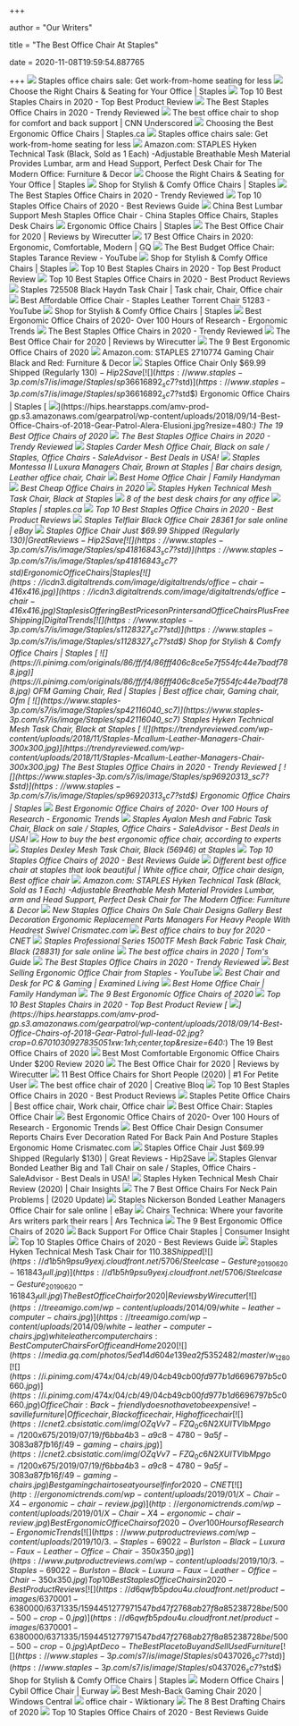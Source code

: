 +++
        
author = "Our Writers"
        
title = "The Best Office Chair At Staples"
        
date = 2020-11-08T19:59:54.887765
        
+++
[ ![](https://www.gannett-cdn.com/presto/2020/04/11/USAT/8e48808c-3c5f-4dfb-b88d-29f147b2c933-staples-office-chair.jpeg?crop=975,975,x379,y0&width=200&height=200&fit=bounds)](https://www.gannett-cdn.com/presto/2020/04/11/USAT/8e48808c-3c5f-4dfb-b88d-29f147b2c933-staples-office-chair.jpeg?crop=975,975,x379,y0&width=200&height=200&fit=bounds) Staples office chairs sale: Get work-from-home seating for less
[ ![](https://www.staples.com/sbd/cre/products/191006/dg20118/images/tall-chairs.png)](https://www.staples.com/sbd/cre/products/191006/dg20118/images/tall-chairs.png) Choose the Right Chairs & Seating for Your Office | Staples
[ ![](https://www.topbestproreview.com/wp-content/uploads/2019/06/Top-10-Best-Staples-Chairs-in-2019-Reviews-1.jpg)](https://www.topbestproreview.com/wp-content/uploads/2019/06/Top-10-Best-Staples-Chairs-in-2019-Reviews-1.jpg) Top 10 Best Staples Chairs in 2020 - Top Best Product Review
[ ![](https://trendyreviewed.com/wp-content/uploads/2018/11/Staples-Office-Chair.jpg)](https://trendyreviewed.com/wp-content/uploads/2018/11/Staples-Office-Chair.jpg) The Best Staples Office Chairs in 2020 - Trendy Reviewed
[ ![](https://cdn.cnn.com/cnnnext/dam/assets/180906152006-staples-underscored-officechair-live-video.jpg)](https://cdn.cnn.com/cnnnext/dam/assets/180906152006-staples-underscored-officechair-live-video.jpg) The best office chair to shop for comfort and back support | CNN Underscored
[ ![](https://images.ctfassets.net/2yd1b0rk61ek/76rea5e3GIxBW551OM29Za/2f6a81e91ecdd770412df2a6fe8312be/ergo-office-chair-hyken-black-task-chair-front.png)](https://images.ctfassets.net/2yd1b0rk61ek/76rea5e3GIxBW551OM29Za/2f6a81e91ecdd770412df2a6fe8312be/ergo-office-chair-hyken-black-task-chair-front.png) Choosing the Best Ergonomic Office Chairs | Staples.ca
[ ![](https://www.gannett-cdn.com/presto/2020/04/11/USAT/2b0f894c-b1df-4862-a4df-ede8e91c39c0-hyken.jpg?width=580&height=326&fit=bounds&auto=webp)](https://www.gannett-cdn.com/presto/2020/04/11/USAT/2b0f894c-b1df-4862-a4df-ede8e91c39c0-hyken.jpg?width=580&height=326&fit=bounds&auto=webp) Staples office chairs sale: Get work-from-home seating for less
[ ![](https://images-na.ssl-images-amazon.com/images/I/8189i6pt7aL._AC_SY741_.jpg)](https://images-na.ssl-images-amazon.com/images/I/8189i6pt7aL._AC_SY741_.jpg) Amazon.com: STAPLES Hyken Technical Task (Black, Sold as 1 Each)  -Adjustable Breathable Mesh Material Provides Lumbar, arm and Head Support, Perfect  Desk Chair for The Modern Office: Furniture & Decor
[ ![](https://www.staples.com/sbd/cre/products/191006/dg20118/images/office-chairs.png)](https://www.staples.com/sbd/cre/products/191006/dg20118/images/office-chairs.png) Choose the Right Chairs & Seating for Your Office | Staples
[ ![](https://www.staples-3p.com/s7/is/image/Staples/s0820492_sc7?$std$)](https://www.staples-3p.com/s7/is/image/Staples/s0820492_sc7?$std$) Shop for Stylish & Comfy Office Chairs | Staples
[ ![](https://trendyreviewed.com/wp-content/uploads/2018/11/Staples-Telford-II-Luxura-Managers-Chair-300x300.jpg)](https://trendyreviewed.com/wp-content/uploads/2018/11/Staples-Telford-II-Luxura-Managers-Chair-300x300.jpg) The Best Staples Office Chairs in 2020 - Trendy Reviewed
[ ![](https://m.media-amazon.com/images/I/416pS-spR8L.jpg)](https://m.media-amazon.com/images/I/416pS-spR8L.jpg) Top 10 Staples Office Chairs of 2020 - Best Reviews Guide
[ ![](https://image.made-in-china.com/2f0j00EJltaaTFIjbQ/Best-Lumbar-Support-Mesh-Staples-Office-Chair.jpg)](https://image.made-in-china.com/2f0j00EJltaaTFIjbQ/Best-Lumbar-Support-Mesh-Staples-Office-Chair.jpg) China Best Lumbar Support Mesh Staples Office Chair - China Staples Office  Chairs, Staples Desk Chairs
[ ![](https://www.staples-3p.com/s7/is/image/Staples/s1130104_sc7?$std$)](https://www.staples-3p.com/s7/is/image/Staples/s1130104_sc7?$std$) Ergonomic Office Chairs | Staples
[ ![](https://d1b5h9psu9yexj.cloudfront.net/25878/HON-Exposure_20180409-142502_full.jpg)](https://d1b5h9psu9yexj.cloudfront.net/25878/HON-Exposure_20180409-142502_full.jpg) The Best Office Chair for 2020 | Reviews by Wirecutter
[ ![](https://media.gq.com/photos/5f12159f97f256cb0f19314c/3:2/w_1686,h_1124,c_limit/chairs-v4.jpg)](https://media.gq.com/photos/5f12159f97f256cb0f19314c/3:2/w_1686,h_1124,c_limit/chairs-v4.jpg) 17 Best Office Chairs in 2020: Ergonomic, Comfortable, Modern | GQ
[ ![](https://i.ytimg.com/vi/TD3rUGKxdkw/mqdefault.jpg)](https://i.ytimg.com/vi/TD3rUGKxdkw/mqdefault.jpg) The Best Budget Office Chair: Staples Tarance Review - YouTube
[ ![](https://www.staples-3p.com/s7/is/image/Staples/s1127062_sc7?$std$)](https://www.staples-3p.com/s7/is/image/Staples/s1127062_sc7?$std$) Shop for Stylish & Comfy Office Chairs | Staples
[ ![](https://m.media-amazon.com/images/I/31CujRuXNRL.jpg)](https://m.media-amazon.com/images/I/31CujRuXNRL.jpg) Top 10 Best Staples Chairs in 2020 - Top Best Product Review
[ ![](https://www.putproductreviews.com/wp-content/uploads/2019/10/staples-office-chairs.jpg)](https://www.putproductreviews.com/wp-content/uploads/2019/10/staples-office-chairs.jpg) Top 10 Best Staples Office Chairs in 2020 - Best Product Reviews
[ ![](https://i.pinimg.com/originals/c8/81/96/c881961943356ee4ef9616dad00dd824.png)](https://i.pinimg.com/originals/c8/81/96/c881961943356ee4ef9616dad00dd824.png) Staples 725508 Black Haydn Task Chair | Task chair, Chair, Office chair
[ ![](https://i.ytimg.com/vi/dnVL68u8EiQ/hqdefault.jpg)](https://i.ytimg.com/vi/dnVL68u8EiQ/hqdefault.jpg) Best Affordable Office Chair - Staples Leather Torrent Chair 51283 - YouTube
[ ![](https://www.staples-3p.com/s7/is/image/Staples/s1166259_sc7?$std$)](https://www.staples-3p.com/s7/is/image/Staples/s1166259_sc7?$std$) Shop for Stylish & Comfy Office Chairs | Staples
[ ![](http://ergonomictrends.com/wp-content/uploads/2019/01/Komene-Ergonomic-Office-Chair.jpg)](http://ergonomictrends.com/wp-content/uploads/2019/01/Komene-Ergonomic-Office-Chair.jpg) Best Ergonomic Office Chairs of 2020- Over 100 Hours of Research - Ergonomic  Trends
[ ![](https://trendyreviewed.com/wp-content/uploads/2018/11/Staples-Fayston-Fabric-Home-Office-Chair-300x300.jpg)](https://trendyreviewed.com/wp-content/uploads/2018/11/Staples-Fayston-Fabric-Home-Office-Chair-300x300.jpg) The Best Staples Office Chairs in 2020 - Trendy Reviewed
[ ![](https://cdn.thewirecutter.com/wp-content/media/2020/09/officechairs-2048px-9607.jpg?auto=webp&crop=1.91:1&width=1200)](https://cdn.thewirecutter.com/wp-content/media/2020/09/officechairs-2048px-9607.jpg?auto=webp&crop=1.91:1&width=1200) The Best Office Chair for 2020 | Reviews by Wirecutter
[ ![](https://www.thespruce.com/thmb/Jaw0WWmqQpaRFI_-NRAlG5n38jE=/900x0/filters:no_upscale():max_bytes(150000):strip_icc()/ScreenShot2019-06-11at11.37.40AM-e3c3909c6da94f0d90e0ec7ed8c58ed1.png)](https://www.thespruce.com/thmb/Jaw0WWmqQpaRFI_-NRAlG5n38jE=/900x0/filters:no_upscale():max_bytes(150000):strip_icc()/ScreenShot2019-06-11at11.37.40AM-e3c3909c6da94f0d90e0ec7ed8c58ed1.png) The 9 Best Ergonomic Office Chairs of 2020
[ ![](https://images-na.ssl-images-amazon.com/images/I/51spOKOy7VL._AC_SX425_.jpg)](https://images-na.ssl-images-amazon.com/images/I/51spOKOy7VL._AC_SX425_.jpg) Amazon.com: STAPLES 2710774 Gaming Chair Black and Red: Furniture & Decor
[ ![](https://hip2save.com/wp-content/uploads/2020/04/Staples-Chair-1.jpg)](https://hip2save.com/wp-content/uploads/2020/04/Staples-Chair-1.jpg) Staples Office Chair Only $69.99 Shipped (Regularly $130) - Hip2Save
[ ![](https://www.staples-3p.com/s7/is/image/Staples/sp36616892_sc7?$std$)](https://www.staples-3p.com/s7/is/image/Staples/sp36616892_sc7?$std$) Ergonomic Office Chairs | Staples
[ ![](https://hips.hearstapps.com/amv-prod-gp.s3.amazonaws.com/gearpatrol/wp-content/uploads/2018/09/14-Best-Office-Chairs-of-2018-Gear-Patrol-Alera-Elusioni.jpg?resize=480:*)](https://hips.hearstapps.com/amv-prod-gp.s3.amazonaws.com/gearpatrol/wp-content/uploads/2018/09/14-Best-Office-Chairs-of-2018-Gear-Patrol-Alera-Elusioni.jpg?resize=480:*) The 19 Best Office Chairs of 2020
[ ![](https://trendyreviewed.com/wp-content/uploads/2018/11/Staples-Kelburne-Luxura-Office-Chair-300x300.jpg)](https://trendyreviewed.com/wp-content/uploads/2018/11/Staples-Kelburne-Luxura-Office-Chair-300x300.jpg) The Best Staples Office Chairs in 2020 - Trendy Reviewed
[ ![](https://i.saleadvisor.net/2018/03/01/staples-carder-mesh-office-chair-black_5a98196522bfb_org.jpg)](https://i.saleadvisor.net/2018/03/01/staples-carder-mesh-office-chair-black_5a98196522bfb_org.jpg) Staples Carder Mesh Office Chair, Black on sale / Staples, Office Chairs -  SaleAdvisor - Best Deals in USA!
[ ![](https://i.pinimg.com/474x/55/56/dd/5556dda56c23b5d5025d2f0f9c42d2e3.jpg)](https://i.pinimg.com/474x/55/56/dd/5556dda56c23b5d5025d2f0f9c42d2e3.jpg) Staples Montessa II Luxura Managers Chair, Brown at Staples | Bar chairs  design, Leather office chair, Chair
[ ![](https://www.familyhandyman.com/wp-content/uploads/2019/09/Chair.jpg)](https://www.familyhandyman.com/wp-content/uploads/2019/09/Chair.jpg) Best Home Office Chair | Family Handyman
[ ![](https://www.gottabemobile.com/wp-content/uploads/2020/04/Best-Budget-Chairs-2020-Staples-HYken.jpg)](https://www.gottabemobile.com/wp-content/uploads/2020/04/Best-Budget-Chairs-2020-Staples-HYken.jpg) Best Cheap Office Chairs in 2020
[ ![](https://www.staples-3p.com/s7/is/image/Staples/sp42116038_sc7)](https://www.staples-3p.com/s7/is/image/Staples/sp42116038_sc7) Staples Hyken Technical Mesh Task Chair, Black at Staples
[ ![](https://blueprint-api-production.s3.amazonaws.com/uploads/card/image/1261624/b2afc105-04c1-4486-aa6f-4740555e858a.png)](https://blueprint-api-production.s3.amazonaws.com/uploads/card/image/1261624/b2afc105-04c1-4486-aa6f-4740555e858a.png) 8 of the best desk chairs for any office
[ ![](https://storage.googleapis.com/staplesassets/img/chair-guide/hon-black-task-chair.png)](https://storage.googleapis.com/staplesassets/img/chair-guide/hon-black-task-chair.png) Staples | staples.ca
[ ![](https://www.putproductreviews.com/wp-content/uploads/2019/10/9.-Staples-2715724-Black-Task-Chair-350x350.jpg)](https://www.putproductreviews.com/wp-content/uploads/2019/10/9.-Staples-2715724-Black-Task-Chair-350x350.jpg) Top 10 Best Staples Office Chairs in 2020 - Best Product Reviews
[ ![](https://i.ebayimg.com/images/g/YsYAAOSwVJ9fTFPU/s-l640.jpg)](https://i.ebayimg.com/images/g/YsYAAOSwVJ9fTFPU/s-l640.jpg) Staples Telflair Black Office Chair 28361 for sale online | eBay
[ ![](https://hip2save.com/wp-content/uploads/2020/08/Staples-Office-Chairs.jpg)](https://hip2save.com/wp-content/uploads/2020/08/Staples-Office-Chairs.jpg) Staples Office Chair Just $69.99 Shipped (Regularly $130) | Great Reviews -  Hip2Save
[ ![](https://www.staples-3p.com/s7/is/image/Staples/sp41816843_sc7?$std$)](https://www.staples-3p.com/s7/is/image/Staples/sp41816843_sc7?$std$) Ergonomic Office Chairs | Staples
[ ![](https://icdn3.digitaltrends.com/image/digitaltrends/office-chair-416x416.jpg)](https://icdn3.digitaltrends.com/image/digitaltrends/office-chair-416x416.jpg) Staples is Offering Best Prices on Printers and Office Chairs Plus Free  Shipping | Digital Trends
[ ![](https://www.staples-3p.com/s7/is/image/Staples/s1128327_sc7?$std$)](https://www.staples-3p.com/s7/is/image/Staples/s1128327_sc7?$std$) Shop for Stylish & Comfy Office Chairs | Staples
[ ![](https://i.pinimg.com/originals/86/ff/f4/86fff406c8ce5e7f554fc44e7badf788.jpg)](https://i.pinimg.com/originals/86/ff/f4/86fff406c8ce5e7f554fc44e7badf788.jpg) OFM Gaming Chair, Red | Staples | Best office chair, Gaming chair, Ofm
[ ![](https://www.staples-3p.com/s7/is/image/Staples/sp42116040_sc7)](https://www.staples-3p.com/s7/is/image/Staples/sp42116040_sc7) Staples Hyken Technical Mesh Task Chair, Black at Staples
[ ![](https://trendyreviewed.com/wp-content/uploads/2018/11/Staples-Mcallum-Leather-Managers-Chair-300x300.jpg)](https://trendyreviewed.com/wp-content/uploads/2018/11/Staples-Mcallum-Leather-Managers-Chair-300x300.jpg) The Best Staples Office Chairs in 2020 - Trendy Reviewed
[ ![](https://www.staples-3p.com/s7/is/image/Staples/sp96920313_sc7?$std$)](https://www.staples-3p.com/s7/is/image/Staples/sp96920313_sc7?$std$) Ergonomic Office Chairs | Staples
[ ![](http://ergonomictrends.com/wp-content/uploads/2019/04/clatina-high-back-office-chair-review.jpg)](http://ergonomictrends.com/wp-content/uploads/2019/04/clatina-high-back-office-chair-review.jpg) Best Ergonomic Office Chairs of 2020- Over 100 Hours of Research - Ergonomic  Trends
[ ![](https://i.saleadvisor.net/2018/03/01/staples-ayalon-mesh-and-fabric-task_5a982da879f78_org.jpg)](https://i.saleadvisor.net/2018/03/01/staples-ayalon-mesh-and-fabric-task_5a982da879f78_org.jpg) Staples Ayalon Mesh and Fabric Task Chair, Black on sale / Staples, Office  Chairs - SaleAdvisor - Best Deals in USA!
[ ![](https://media2.s-nbcnews.com/i/newscms/2020_25/3390893/ergonomic-office-chairs-kr-2x1-tease-200618_38008296185ce90fd52b401caf79df24.jpg)](https://media2.s-nbcnews.com/i/newscms/2020_25/3390893/ergonomic-office-chairs-kr-2x1-tease-200618_38008296185ce90fd52b401caf79df24.jpg) How to buy the best ergonomic office chair, according to experts
[ ![](https://www.staples-3p.com/s7/is/image/Staples/s1127061_sc7?wid=180&hei=180)](https://www.staples-3p.com/s7/is/image/Staples/s1127061_sc7?wid=180&hei=180) Staples Dexley Mesh Task Chair, Black (56946) at Staples
[ ![](https://m.media-amazon.com/images/I/413ibB6KzyL.jpg)](https://m.media-amazon.com/images/I/413ibB6KzyL.jpg) Top 10 Staples Office Chairs of 2020 - Best Reviews Guide
[ ![](https://i.pinimg.com/564x/bc/dd/29/bcdd29fb22689ab6bae786cf3dea2108.jpg)](https://i.pinimg.com/564x/bc/dd/29/bcdd29fb22689ab6bae786cf3dea2108.jpg) Different best office chair at staples that look beautiful | White office  chair, Office chair design, Best office chair
[ ![](https://m.media-amazon.com/images/S/aplus-media/sc/22bffae4-2526-4374-b5b8-f237922098d7.__CR0,0,2021,1250_PT0_SX970_V1___.jpg)](https://m.media-amazon.com/images/S/aplus-media/sc/22bffae4-2526-4374-b5b8-f237922098d7.__CR0,0,2021,1250_PT0_SX970_V1___.jpg) Amazon.com: STAPLES Hyken Technical Task (Black, Sold as 1 Each)  -Adjustable Breathable Mesh Material Provides Lumbar, arm and Head Support, Perfect  Desk Chair for The Modern Office: Furniture & Decor
[ ![](http://www.crismatec.com/python/de/new-staples-office-chairs-on-sale-chair-designs-gallery_office-decoration.jpg)](http://www.crismatec.com/python/de/new-staples-office-chairs-on-sale-chair-designs-gallery_office-decoration.jpg) New Staples Office Chairs On Sale Chair Designs Gallery Best Decoration  Ergonomic Replacement Parts Managers For Heavy People With Headrest Swivel  Crismatec.com
[ ![](https://cnet1.cbsistatic.com/img/VDrVBm6BI9fAEbMmNQ0Z_HJIJhA=/940x528/2020/08/03/df093be5-1498-4cc6-9f63-977e360d6028/amazonbasics.jpg)](https://cnet1.cbsistatic.com/img/VDrVBm6BI9fAEbMmNQ0Z_HJIJhA=/940x528/2020/08/03/df093be5-1498-4cc6-9f63-977e360d6028/amazonbasics.jpg) Best office chairs to buy for 2020 - CNET
[ ![](https://i.ebayimg.com/images/g/DWUAAOSwuqNfkxVV/s-l640.jpg)](https://i.ebayimg.com/images/g/DWUAAOSwuqNfkxVV/s-l640.jpg) Staples Professional Series 1500TF Mesh Back Fabric Task Chair, Black  (28831) for sale online
[ ![](https://cdn.mos.cms.futurecdn.net/chg3AGHkpwVFcZeK26TKuA.jpg)](https://cdn.mos.cms.futurecdn.net/chg3AGHkpwVFcZeK26TKuA.jpg) The best office chairs in 2020 | Tom's Guide
[ ![](https://trendyreviewed.com/wp-content/uploads/2018/11/%E2%80%8BStaples-Stiner-Fabric-Managers-Chair-300x300.jpg)](https://trendyreviewed.com/wp-content/uploads/2018/11/%E2%80%8BStaples-Stiner-Fabric-Managers-Chair-300x300.jpg) The Best Staples Office Chairs in 2020 - Trendy Reviewed
[ ![](https://i.ytimg.com/vi/8XWdZak54vg/maxresdefault.jpg)](https://i.ytimg.com/vi/8XWdZak54vg/maxresdefault.jpg) Best Selling Ergonomic Office Chair from Staples - YouTube
[ ![](https://examinedliving.com/wp-content/uploads/Steelcase-Leap-Office-Chair.jpg)](https://examinedliving.com/wp-content/uploads/Steelcase-Leap-Office-Chair.jpg) Best Chair and Desk for PC & Gaming | Examined Living
[ ![](https://www.familyhandyman.com/wp-content/uploads/2019/09/staples-chair.jpg)](https://www.familyhandyman.com/wp-content/uploads/2019/09/staples-chair.jpg) Best Home Office Chair | Family Handyman
[ ![](https://www.thespruce.com/thmb/LIUgbw9aTyBDb5o3XHf333bWJdc=/900x0/filters:no_upscale():max_bytes(150000):strip_icc()/ScreenShot2019-06-06at3.35.04PM-2e132ab149464f4a97d2fb4f82e9320f.png)](https://www.thespruce.com/thmb/LIUgbw9aTyBDb5o3XHf333bWJdc=/900x0/filters:no_upscale():max_bytes(150000):strip_icc()/ScreenShot2019-06-06at3.35.04PM-2e132ab149464f4a97d2fb4f82e9320f.png) The 9 Best Ergonomic Office Chairs of 2020
[ ![](https://m.media-amazon.com/images/I/41VUu27VmPL.jpg)](https://m.media-amazon.com/images/I/41VUu27VmPL.jpg) Top 10 Best Staples Chairs in 2020 - Top Best Product Review
[ ![](https://hips.hearstapps.com/amv-prod-gp.s3.amazonaws.com/gearpatrol/wp-content/uploads/2018/09/14-Best-Office-Chairs-of-2018-Gear-Patrol-full-lead-02.jpg?crop=0.6701030927835051xw:1xh;center,top&resize=640:*)](https://hips.hearstapps.com/amv-prod-gp.s3.amazonaws.com/gearpatrol/wp-content/uploads/2018/09/14-Best-Office-Chairs-of-2018-Gear-Patrol-full-lead-02.jpg?crop=0.6701030927835051xw:1xh;center,top&resize=640:*) The 19 Best Office Chairs of 2020
[ ![](https://chairinstitute.com/wp-content/uploads/2019/01/Best-Office-Chairs-Under-200-Dollars-Staples-Executive-Chair-Institute.jpg)](https://chairinstitute.com/wp-content/uploads/2019/01/Best-Office-Chairs-Under-200-Dollars-Staples-Executive-Chair-Institute.jpg) Best Most Comfortable Ergonomic Office Chairs Under $200 Review 2020
[ ![](https://d1b5h9psu9yexj.cloudfront.net/25877/Herman-Miller-Sayl_20180409-162623_full.jpg)](https://d1b5h9psu9yexj.cloudfront.net/25877/Herman-Miller-Sayl_20180409-162623_full.jpg) The Best Office Chair for 2020 | Reviews by Wirecutter
[ ![](https://www.geekyoffices.com/wp-content/uploads/2020/01/Best-Chairs-for-Short-People-296x300.jpg)](https://www.geekyoffices.com/wp-content/uploads/2020/01/Best-Chairs-for-Short-People-296x300.jpg) 11 Best Office Chairs for Short People (2020) | #1 For Petite User
[ ![](https://cdn.mos.cms.futurecdn.net/NkRwHsoDezP3MuJnwDvjhh-320-80.jpg)](https://cdn.mos.cms.futurecdn.net/NkRwHsoDezP3MuJnwDvjhh-320-80.jpg) The best office chair of 2020 | Creative Bloq
[ ![](https://www.putproductreviews.com/wp-content/uploads/2019/10/7.-Staples-934100-Black-Corvair-Luxura-Mesh-office-Chair-350x350.jpg)](https://www.putproductreviews.com/wp-content/uploads/2019/10/7.-Staples-934100-Black-Corvair-Luxura-Mesh-office-Chair-350x350.jpg) Top 10 Best Staples Office Chairs in 2020 - Best Product Reviews
[ ![](https://i.pinimg.com/originals/9c/ea/30/9cea30cee1ebd0b98a2924d21de08337.jpg)](https://i.pinimg.com/originals/9c/ea/30/9cea30cee1ebd0b98a2924d21de08337.jpg) Staples Petite Office Chairs | Best office chair, Work chair, Office chair
[ ![](https://images.kaiyo.com/22293/staples/chairs/home-office-chairs/staples-torrent-high-back-executive-chair-in-black.jpeg)](https://images.kaiyo.com/22293/staples/chairs/home-office-chairs/staples-torrent-high-back-executive-chair-in-black.jpeg) Best Office Chair: Staples Office Chair
[ ![](http://ergonomictrends.com/wp-content/uploads/2017/07/best-office-chairs-reviews-1.png)](http://ergonomictrends.com/wp-content/uploads/2017/07/best-office-chairs-reviews-1.png) Best Ergonomic Office Chairs of 2020- Over 100 Hours of Research - Ergonomic  Trends
[ ![](http://www.crismatec.com/python/de/best-office-chair-design-interioryou_office-decoration.jpg)](http://www.crismatec.com/python/de/best-office-chair-design-interioryou_office-decoration.jpg) Best Office Chair Design Consumer Reports Chairs Ever Decoration Rated For  Back Pain And Posture Staples Ergonomic Home Crismatec.com
[ ![](https://hip2save.com/wp-content/uploads/2020/08/Staples-Office-Chairs1.jpg?resize=1024%2C703&strip=all)](https://hip2save.com/wp-content/uploads/2020/08/Staples-Office-Chairs1.jpg?resize=1024%2C703&strip=all) Staples Office Chair Just $69.99 Shipped (Regularly $130) | Great Reviews -  Hip2Save
[ ![](https://i.saleadvisor.net/2018/03/05/staples-glenvar-bonded-leather-big-and_5a9d7edde1133_org.jpg)](https://i.saleadvisor.net/2018/03/05/staples-glenvar-bonded-leather-big-and_5a9d7edde1133_org.jpg) Staples Glenvar Bonded Leather Big and Tall Chair on sale / Staples, Office  Chairs - SaleAdvisor - Best Deals in USA!
[ ![](https://chairinsights.com/wp-content/uploads/2020/09/Staples-Hyken-Review.jpg)](https://chairinsights.com/wp-content/uploads/2020/09/Staples-Hyken-Review.jpg) Staples Hyken Technical Mesh Chair Review (2020) | Chair Insights
[ ![](https://www.geekyoffices.com/wp-content/uploads/2019/12/Best-Office-Chair-for-Neck-Pain-Issues.png)](https://www.geekyoffices.com/wp-content/uploads/2019/12/Best-Office-Chair-for-Neck-Pain-Issues.png) The 7 Best Office Chairs For Neck Pain Problems | (2020 Update)
[ ![](https://i.ebayimg.com/images/g/G8MAAOSwN-lfNmiq/s-l640.jpg)](https://i.ebayimg.com/images/g/G8MAAOSwN-lfNmiq/s-l640.jpg) Staples Nickerson Bonded Leather Managers Office Chair for sale online |  eBay
[ ![](https://cdn.arstechnica.net/wp-content/uploads/2013/11/chair-peter.jpg)](https://cdn.arstechnica.net/wp-content/uploads/2013/11/chair-peter.jpg) Chairs Technica: Where your favorite Ars writers park their rears | Ars  Technica
[ ![](https://m.media-amazon.com/images/I/41ypI88IPfL._SL500_.jpg)](https://m.media-amazon.com/images/I/41ypI88IPfL._SL500_.jpg) The 9 Best Ergonomic Office Chairs of 2020
[ ![](https://lovehijrah.id/wp-content/uploads/2017/09/Back-Support-For-Office-Chair-Staples.jpg)](https://lovehijrah.id/wp-content/uploads/2017/09/Back-Support-For-Office-Chair-Staples.jpg) Back Support For Office Chair Staples | Consumer Insight
[ ![](https://m.media-amazon.com/images/I/41TjCvTO1wL.jpg)](https://m.media-amazon.com/images/I/41TjCvTO1wL.jpg) Top 10 Staples Office Chairs of 2020 - Best Reviews Guide
[ ![](https://www.spoofee.com/images/dealofday/original/937345.jpg)](https://www.spoofee.com/images/dealofday/original/937345.jpg) Staples Hyken Technical Mesh Task Chair for $110.38 Shipped
[ ![](https://d1b5h9psu9yexj.cloudfront.net/5706/Steelcase-Gesture_20190620-161843_full.jpg)](https://d1b5h9psu9yexj.cloudfront.net/5706/Steelcase-Gesture_20190620-161843_full.jpg) The Best Office Chair for 2020 | Reviews by Wirecutter
[ ![](https://treeamigo.com/wp-content/uploads/2014/09/white-leather-computer-chairs.jpg)](https://treeamigo.com/wp-content/uploads/2014/09/white-leather-computer-chairs.jpg) white leather computer chairs : Best Computer Chairs For Office and Home  2020
[ ![](https://media.gq.com/photos/5ed14d604e139ea2f5352482/master/w_1280%2Cc_limit/Bodybilt-'Aircelli'-office-chair.jpg)](https://media.gq.com/photos/5ed14d604e139ea2f5352482/master/w_1280%2Cc_limit/Bodybilt-'Aircelli'-office-chair.jpg) 17 Best Office Chairs in 2020: Ergonomic, Comfortable, Modern | GQ
[ ![](https://i.pinimg.com/474x/04/cb/49/04cb49cb00fd977b1d6696797b5c0660.jpg)](https://i.pinimg.com/474x/04/cb/49/04cb49cb00fd977b1d6696797b5c0660.jpg) Office Chair : Back-friendly does not have to be expensive! -  savillefurniture | Office chair, Black office chair, High office chair
[ ![](https://cnet2.cbsistatic.com/img/OZqVv7-FZQ_0c6N2XUITVIbMpgo=/1200x675/2019/07/19/f6bba4b3-a9c8-4780-9a5f-3083a87fb16f/49-gaming-chairs.jpg)](https://cnet2.cbsistatic.com/img/OZqVv7-FZQ_0c6N2XUITVIbMpgo=/1200x675/2019/07/19/f6bba4b3-a9c8-4780-9a5f-3083a87fb16f/49-gaming-chairs.jpg) Best gaming chair to seat yourself in for 2020 - CNET
[ ![](http://ergonomictrends.com/wp-content/uploads/2019/01/X-Chair-X4-ergonomic-chair-review.jpg)](http://ergonomictrends.com/wp-content/uploads/2019/01/X-Chair-X4-ergonomic-chair-review.jpg) Best Ergonomic Office Chairs of 2020- Over 100 Hours of Research - Ergonomic  Trends
[ ![](https://www.putproductreviews.com/wp-content/uploads/2019/10/3.-Staples-69022-Burlston-Black-Luxura-Faux-Leather-Office-Chair-350x350.jpg)](https://www.putproductreviews.com/wp-content/uploads/2019/10/3.-Staples-69022-Burlston-Black-Luxura-Faux-Leather-Office-Chair-350x350.jpg) Top 10 Best Staples Office Chairs in 2020 - Best Product Reviews
[ ![](https://d6qwfb5pdou4u.cloudfront.net/product-images/6370001-6380000/6371335/1594451277971547bd47f2768ab27f8a85238728be/500-500-crop-0.jpg)](https://d6qwfb5pdou4u.cloudfront.net/product-images/6370001-6380000/6371335/1594451277971547bd47f2768ab27f8a85238728be/500-500-crop-0.jpg) AptDeco - The Best Place to Buy and Sell Used Furniture
[ ![](https://www.staples-3p.com/s7/is/image/Staples/s0437026_sc7?$std$)](https://www.staples-3p.com/s7/is/image/Staples/s0437026_sc7?$std$) Shop for Stylish & Comfy Office Chairs | Staples
[ ![](https://www.eurway.com/images/cyd-office-chair-white.jpg?bw=75&bh=75)](https://www.eurway.com/images/cyd-office-chair-white.jpg?bw=75&bh=75) Modern Office Chairs | Cybil Office Chair | Eurway
[ ![](https://www.windowscentral.com/sites/wpcentral.com/files/field/image/2020/05/hyken-se.jpg?itok=OHl8zuD3)](https://www.windowscentral.com/sites/wpcentral.com/files/field/image/2020/05/hyken-se.jpg?itok=OHl8zuD3) Best Mesh-Back Gaming Chair 2020 | Windows Central
[ ![](https://upload.wikimedia.org/wikipedia/commons/thumb/e/ea/Buerostuhl_fcm.jpg/1200px-Buerostuhl_fcm.jpg)](https://upload.wikimedia.org/wikipedia/commons/thumb/e/ea/Buerostuhl_fcm.jpg/1200px-Buerostuhl_fcm.jpg) office chair - Wiktionary
[ ![](https://www.thebalancesmb.com/thmb/uQLAyc0GTtWg6OYyNZV3bpI90-c=/1500x1500/filters:no_upscale():max_bytes(150000):strip_icc()/FlashFurnitureMid-BackBlackMeshDraftingChair-5b215a843128340036f882f1.jpg)](https://www.thebalancesmb.com/thmb/uQLAyc0GTtWg6OYyNZV3bpI90-c=/1500x1500/filters:no_upscale():max_bytes(150000):strip_icc()/FlashFurnitureMid-BackBlackMeshDraftingChair-5b215a843128340036f882f1.jpg) The 8 Best Drafting Chairs of 2020
[ ![](https://m.media-amazon.com/images/I/415DPM1GvRL.jpg)](https://m.media-amazon.com/images/I/415DPM1GvRL.jpg) Top 10 Staples Office Chairs of 2020 - Best Reviews Guide
